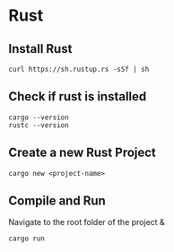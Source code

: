 # Rust

## Install Rust
```
curl https://sh.rustup.rs -sSf | sh
```

## Check if rust is installed
```
cargo --version
rustc --version
```

## Create a new Rust Project
```
cargo new <project-name>
```

## Compile and Run
Navigate to the root folder of the project &
```
cargo run
```
